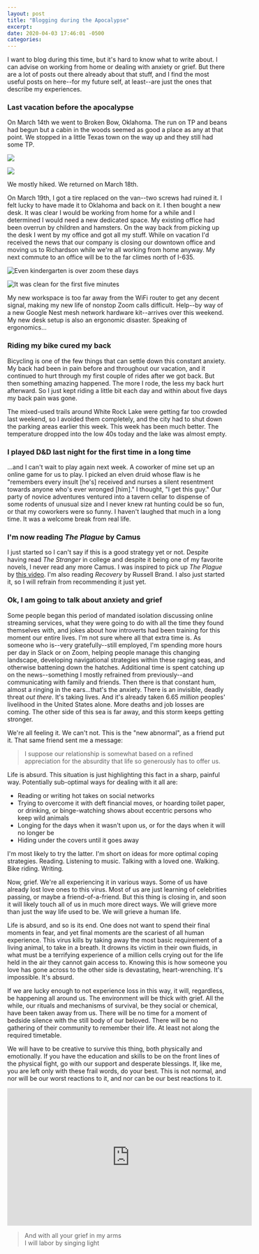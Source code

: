 ```yaml
---
layout: post
title: "Blogging during the Apocalypse"
excerpt: 
date: 2020-04-03 17:46:01 -0500
categories: 
---
```


I want to blog during this time, but it's hard to know what to write about. I can advise on working from home or dealing with anxiety or grief. But there are a lot of posts out there already about that stuff, and I find the most useful posts on here--for my future self, at least--are just the ones that describe my experiences.

### Last vacation before the apocalypse 

On March 14th we went to Broken Bow, Oklahoma. The run on TP and beans had begun but a cabin in the woods seemed as good a place as any at that point. We stopped in a little Texas town on the way up and they still had some TP.

![]({{site.baseurl}}/assets/2020/04/lucy-hiking.jpg)

![]({{site.baseurl}}/assets/2020/04/lucy-river.jpg)

We mostly hiked. We returned on March 18th. 

On March 19th, I got a tire replaced on the van--two screws had ruined it. I felt lucky to have made it to Oklahoma and back on it. I then bought a new desk. It was clear I would be working from home for a while and I determined I would need a new dedicated space. My existing office had been overrun by children and hamsters. On the way back from picking up the desk I went by my office and got all my stuff. While on vacation I'd received the news that our company is closing our downtown office and moving us to Richardson while we're all working from home anyway. My next commute to an office will be to the far climes north of I-635.

![]({{site.baseurl}}/assets/2020/04/milo-zoom.jpg "Even kindergarten is over zoom these days")

![]({{site.baseurl}}/assets/2020/04/desk.jpg "It was clean for the first five minutes")

My new workspace is too far away from the WiFi router to get any decent signal, making my new life of nonstop Zoom calls difficult. Help--by way of a new Google Nest mesh network hardware kit--arrives over this weekend. My new desk setup is also an ergonomic disaster. Speaking of ergonomics... 

### Riding my bike cured my back

Bicycling is one of the few things that can settle down this constant anxiety. My back had been in pain before and throughout our vacation, and it continued to hurt through my first couple of rides after we got back. But then something amazing happened. The more I rode, the less my back hurt afterward. So I just kept riding a little bit each day and within about five days my back pain was gone.

The mixed-used trails around White Rock Lake were getting far too crowded last weekend, so I avoided them completely, and the city had to shut down the parking areas earlier this week. This week has been much better. The temperature dropped into the low 40s today and the lake was almost empty.

### I played D&D last night for the first time in a long time

...and I can't wait to play again next week. A coworker of mine set up an online game for us to play. I picked an elven druid whose flaw is he "remembers every insult [he's] received and nurses a silent resentment towards anyone who's ever wronged [him]." I thought, "I get this guy." Our party of novice adventures ventured into a tavern cellar to dispense of some rodents of unusual size and I never knew rat hunting could be so fun, or that my coworkers were so funny. I haven't laughed that much in a long time. It was a welcome break from real life.

### I'm now reading _The Plague_ by Camus

I just started so I can't say if this is a good strategy yet or not. Despite having read _The Stranger_ in college and despite it being one of my favorite novels, I never read any more Camus. I was inspired to pick up _The Plague_ by [this video](https://www.youtube.com/watch?v=vSYPwX4NPg4). I'm also reading _Recovery_ by Russell Brand. I also just started it, so I will refrain from recommending it just yet. 

### Ok, I am going to talk about anxiety and grief 

Some people began this period of mandated isolation discussing online streaming services, what they were going to do with all the time they found themselves with, and jokes about how introverts had been training for this moment our entire lives. I'm not sure where all that extra time is. As someone who is--very gratefully--still employed, I'm spending more hours per day in Slack or on Zoom, helping people manage this changing landscape, developing navigational strategies within these raging seas, and otherwise battening down the hatches. Additional time is spent catching up on the news--something I mostly refrained from previously--and communicating with family and friends. Then there is that constant hum, almost a ringing in the ears...that's the anxiety. There is an invisible, deadly threat _out there_. It's taking lives. And it's already taken 6.65 _million_ peoples' livelihood in the United States alone. More deaths and job losses are coming. The other side of this sea is far away, and this storm keeps getting stronger.

We're all feeling it. We can't not. This is the "new abnormal", as a friend put it. That same friend sent me a message:

>I suppose our relationship is somewhat based on a refined appreciation for the absurdity that life so generously has to offer us.

Life is absurd. This situation is just highlighting this fact in a sharp, painful way. Potentially sub-optimal ways for dealing with it all are:

- Reading or writing hot takes on social networks
- Trying to overcome it with deft financial moves, or hoarding toilet paper, or drinking, or binge-watching shows about eccentric persons who keep wild animals
- Longing for the days when it wasn't upon us, or for the days when it will no longer be
- Hiding under the covers until it goes away

I'm most likely to try the latter. I'm short on ideas for more optimal coping strategies. Reading. Listening to music. Talking with a loved one. Walking. Bike riding. Writing.

Now, grief. We're all experiencing it in various ways. Some of us have already lost love ones to this virus. Most of us are just learning of celebrities passing, or maybe a friend-of-a-friend. But this thing is closing in, and soon it will likely touch all of us in much more direct ways. We will grieve more than just the way life used to be. We will grieve a human life.

Life is absurd, and so is its end. One does not want to spend their final moments in fear, and yet final moments are the scariest of all human experience. This virus kills by taking away the most basic requirement of a living animal, to take in a breath. It drowns its victim in their own fluids, in what must be a terrifying experience of a million cells crying out for the life held in the air they cannot gain access to. Knowing this is how someone you love has gone across to the other side is devastating, heart-wrenching. It's impossible. It's absurd.

If we are lucky enough to not experience loss in this way, it will, regardless, be happening all around us. The environment will be thick with grief. All the while, our rituals and mechanisms of survival, be they social or chemical, have been taken away from us. There will be no time for a moment of bedside silence with the still body of our beloved. There will be no gathering of their community to remember their life. At least not along the required timetable. 

We will have to be creative to survive this thing, both physically and emotionally. If you have the education and skills to be on the front lines of the physical fight, go with our support and desperate blessings. If, like me, you are left only with these frail words, do your best. This is not normal, and nor will be our worst reactions to it, and nor can be our best reactions to it.

<iframe width="560" height="315" src="https://www.youtube-nocookie.com/embed/kGRCzfWa1_g" frameborder="0" allow="accelerometer; autoplay; encrypted-media; gyroscope; picture-in-picture" allowfullscreen></iframe>

>And with all your grief in my arms  
>I will labor by singing light
